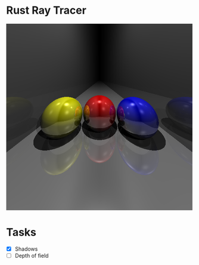 # Rust Ray Tracer

![Sample Image](https://github.com/kevincolyar/rust-raytracer/raw/master/sample.png)

# Tasks

+ [X] Shadows
+ [ ] Depth of field
